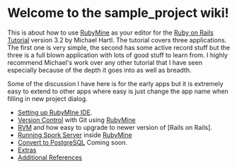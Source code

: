 # Welcome to the sample_project wiki! #

This is about how to use [RubyMine] as your editor for the [Ruby on Rails Tutorial] version 3.2 by Michael Hartl. The tutorial covers three applications.  The first one is very simple, the second has some active record stuff but the three is a full blown application with lots of good stuff to learn from. I highly recommend Michael's work over any other tutorial that I have seen especially because of the depth it goes into as well as breadth.

Some of the discussion I have here is for the early apps but it is extremely easy to extend to other apps where easy is just change the app name when filling in new project dialog.

* [Setting up RubyMIne IDE][Rails Tutorial Notes].
* [Version Control] with Git using [RubyMine]
* [RVM] and how easy to upgrade to newer version of [Rails on Rails].
* [Running Spork Server] inside [RubyMine]
* [Convert to PostgreSQL] Coming soon.
* [Extras](wiki/extras)
* [Additional References]

[Additional References]: https://github.com/perfectionist/sample_project/wiki/AdditionalReferences
[Version Control]: https://github.com/perfectionist/sample_project/wiki/vcs
[RVM]: https://github.com/perfectionist/sample_project/wiki/rvm
[Running Spork Server]: https://github.com/perfectionist/sample_project/wiki/Running-Spork-in-RubyMine
[Convert to PostgreSQL]:  https://github.com/perfectionist/sample_project/wiki/Convert-to-PostgreSQL "COMING SOON!"
[Rails Tutorial Notes]: https://github.com/perfectionist/sample_project/wiki/Rails-Tutorial-Notes

[Ruby on Rails Tutorial]: http://ruby.railstutorial.org/ruby-on-rails-tutorial-book?version=3.2 "Second Edition"
[RubyMine]: http://www.jetbrains.com/ruby/
[Ruby on Rails]: http://rubyonrails.org/